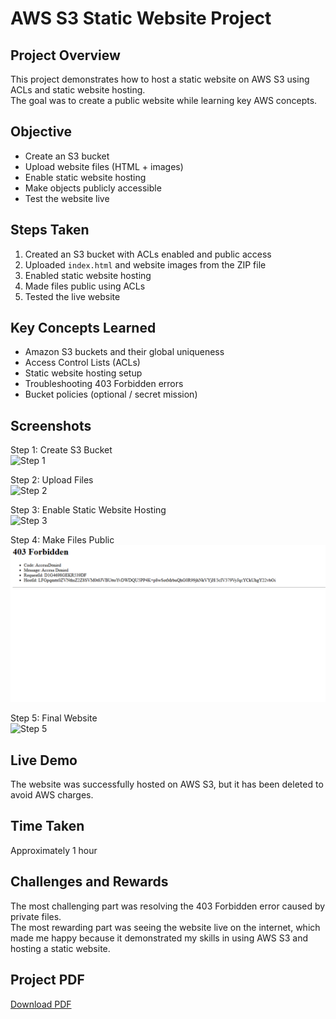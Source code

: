 # AWS S3 Static Website Project

## Project Overview
This project demonstrates how to host a static website on AWS S3 using ACLs and static website hosting.  
The goal was to create a public website while learning key AWS concepts.

## Objective
- Create an S3 bucket
- Upload website files (HTML + images)
- Enable static website hosting
- Make objects publicly accessible
- Test the website live

## Steps Taken
1. Created an S3 bucket with ACLs enabled and public access
2. Uploaded `index.html` and website images from the ZIP file
3. Enabled static website hosting
4. Made files public using ACLs
5. Tested the live website

## Key Concepts Learned
- Amazon S3 buckets and their global uniqueness
- Access Control Lists (ACLs)
- Static website hosting setup
- Troubleshooting 403 Forbidden errors
- Bucket policies (optional / secret mission)

## Screenshots
Step 1: Create S3 Bucket  
![Step 1](docs/Step1_CreateBucket.png)

Step 2: Upload Files  
![Step 2](docs/Step2_UploadFiles.png)

Step 3: Enable Static Website Hosting  
![Step 3](docs/Step3_EnableHosting.png)

Step 4: Make Files Public  
![Step 4](aws-s3-static-website/docs/Step4_MakePublic.png)

Step 5: Final Website  
![Step 5](docs/Step5_FinalWebsite.png)


## Live Demo
The website was successfully hosted on AWS S3, but it has been deleted to avoid AWS charges.

## Time Taken
Approximately 1 hour

## Challenges and Rewards
The most challenging part was resolving the 403 Forbidden error caused by private files.  
The most rewarding part was seeing the website live on the internet, which made me happy because it demonstrated my skills in using AWS S3 and hosting a static website.

## Project PDF
[Download PDF](docs/NextWork_S3_Project.pdf)
